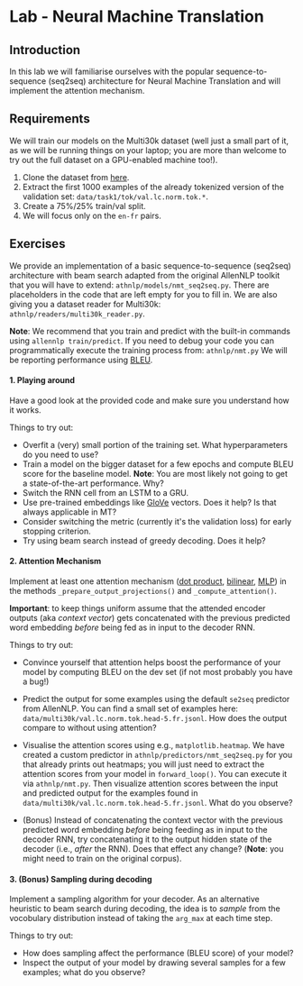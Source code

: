 # Lab - Neural Machine Translation


## Introduction

In this lab we will familiarise ourselves with the popular sequence-to-sequence (seq2seq) architecture for Neural Machine 
Translation and will implement the attention mechanism.  

## Requirements
We will train our models on the Multi30k dataset (well just a small part of it, as we will be 
running things on your laptop; you are more than welcome to try out the full dataset on a GPU-enabled machine too!).

1. Clone the dataset from [here](https://github.com/multi30k/dataset). 
2. Extract the first 1000 examples of the already tokenized version of the validation set: 
``data/task1/tok/val.lc.norm.tok.*``. 
3. Create a 75\%/25\% train/val split. 
4. We will focus only on the ``en-fr`` pairs. 

## Exercises

We provide an implementation of a basic sequence-to-sequence (seq2seq) architecture with beam search 
adapted from the original AllenNLP toolkit that you will have to extend: ``athnlp/models/nmt_seq2seq.py``. 
There are placeholders in the code that are left empty for you to fill in. We are also giving you 
a dataset reader for Multi30k: ``athnlp/readers/multi30k_reader.py``. 

**Note**: We recommend that
you train and predict with the built-in commands using ``allennlp train/predict``. If you
need to debug your code you can programmatically execute the training process from: ``athnlp/nmt.py``
We will be reporting performance using [BLEU](https://www.aclweb.org/anthology/P02-1040).   

#### 1. Playing around

Have a good look at the provided code and make sure you understand how it works.

Things to try out:

- Overfit a (very) small portion of the training set. What hyperparameters do you need to use?
- Train a model on the bigger dataset for a few epochs and compute BLEU score for the baseline model. 
**Note**: You are most likely not going to get a state-of-the-art performance. Why?
- Switch the RNN cell from an LSTM to a GRU.
- Use pre-trained embeddings like [GloVe](https://nlp.stanford.edu/pubs/glove.pdf) vectors. Does it help? 
Is that always applicable in MT?
- Consider switching the metric (currently it's the validation loss) for early stopping criterion.
- Try using beam search instead of greedy decoding. Does it help?
 
  

#### 2. Attention Mechanism

Implement at least one attention mechanism ([dot product](https://arxiv.org/abs/1508.04025), 
[bilinear](https://arxiv.org/abs/1508.04025), [MLP](https://arxiv.org/abs/1409.0473)) 
in the methods ``_prepare_output_projections()`` and ``_compute_attention()``. 

**Important**: to keep things uniform assume that the attended encoder outputs 
(aka *context vector*) gets concatenated with the previous predicted word embedding *before* being 
fed as in input to the decoder RNN. 

Things to try out:

- Convince yourself that attention helps boost the performance of your model by computing
BLEU on the dev set (if not most probably you have a bug!)
- Predict the output for some examples using the default ``se2seq`` predictor from AllenNLP. 
You can find a small set of examples here: ``data/multi30k/val.lc.norm.tok.head-5.fr.jsonl``. 
How does the output compare to without using attention?
- Visualise the attention scores using e.g., ``matplotlib.heatmap``. We have created a custom predictor
in ``athnlp/predictors/nmt_seq2seq.py`` for you that already prints out heatmaps; you will just need to extract the attention
scores from your model in ``forward_loop()``. You can execute it via ``athnlp/nmt.py``. 
 Then visualize attention scores between the input and predicted output for the examples 
 found in ``data/multi30k/val.lc.norm.tok.head-5.fr.jsonl``. What do you observe?
  
- (Bonus) Instead of concatenating the context vector with the previous predicted word embedding *before* being 
feeding as in input to the decoder RNN, try concatenating it to the output hidden state of the decoder 
(i.e., *after* the RNN). Does that effect any change? (**Note**: you might need to train on the original corpus). 
    
#### 3. (Bonus) Sampling during decoding
Implement a sampling algorithm for your decoder. As an alternative heuristic to beam search during decoding, 
the idea is to *sample* from the vocobulary distribution instead of taking the ``arg_max`` at each time step.

Things to try out:

- How does sampling affect the performance (BLEU score) of your model?
- Inspect the output of your model by drawing several samples for a few examples; what do you observe? 
   
